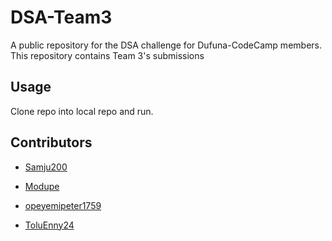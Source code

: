 # DSA-Team3
A public repository for the DSA challenge for Dufuna-CodeCamp members. This repository contains Team 3's submissions

## Usage
Clone repo into local repo and run.

## Contributors
- [Samju200](https://github.com/Samju200)

- [Modupe](https://github.com/modupeadeonojobi)

- [opeyemipeter1759](https://github.com/opeyemipeter1759)

- [ToluEnny24](https://github.com/ToluEnny24)

